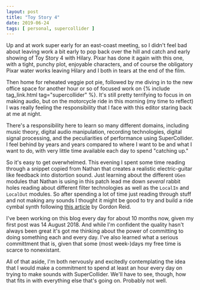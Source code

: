 ```yaml
---
layout: post
title: "Toy Story 4"
date: 2019-06-24
tags: [ personal, supercollider ]
---
```


Up and at work super early for an east-coast meeting, so I didn't feel bad about leaving work a bit early to pop back
over the hill and catch and early showing of Toy Story 4 with Hilary. Pixar has done it again with this one, with a
tight, punchy plot, enjoyable characters, and of course the obligatory Pixar water works leaving Hilary and I both in
tears at the end of the film.

Then home for reheated veggie pot pie, followed by me diving in to the new office space for another hour or so of
focused work on {% include tag_link.html tag="supercollider" %}. It's still pretty terrifying to focus in on making
audio, but on the motorcycle ride in this morning (my time to reflect) I was really feeling the responsibility that I
face with this editor staring back at me at night.

There's a responsibility here to learn so many different domains, including music theory, digital audio manipulation,
recording technologies, digital signal processing, and the peculiarities of performance using SuperCollider. I feel
behind by years and years compared to where I want to be and what I want to do, with very little time available each day
to spend "catching up."

So it's easy to get overwhelmed. This evening I spent some time reading through a snippet copied from Nathan that
creates a realistic electric-guitar like feedback into distortion sound. Just learning about the different ```UGen```
modules that Nathan is using in this patch lead me down *several* rabbit holes reading about different filter
technologies as well as the ```LocalIn``` and ```LocalOut``` modules. So after spending a lot of time just reading
through stuff and not making any sounds I thought it might be good to try and build a ride cymbal synth following
[this article](https://www.soundonsound.com/techniques/synthesizing-realistic-cymbals) by Gordon Reid.

I've been working on this blog every day for about 10 months now, given my first post was 14 August 2018. And while I'm
confident the quality hasn't always been great it's got me thinking about the power of committing to doing something
each and every day. I've also learned what a serious committment that is, given that some (most week-)days my free time
is scarce to nonexistant.

All of that aside, I'm both nervously and excitedly contemplating the idea that I would make a commitment to spend at
least an hour every day on trying to make sounds with SuperCollider. We'll have to see, though, how that fits in with
everything else that's going on. Probably not well.


